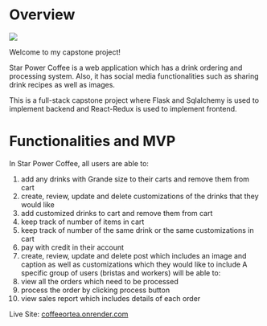 # Overview 

<img src="https://github.com/daniellelei/CapstoneProject/blob/main/assets/appScreenShot.gif?raw=true" />

Welcome to my capstone project!

Star Power Coffee is a web application which has a drink ordering and processing system. Also, it has social media functionalities such as sharing drink recipes as well as images. 

This is a full-stack capstone project where Flask and Sqlalchemy is used to implement backend and React-Redux is used to implement frontend. 

# Functionalities and MVP

In Star Power Coffee, all users are able to: 
1. add any drinks with Grande size to their carts and remove them from cart
2. create, review, update and delete customizations of the drinks that they would like
3. add customized drinks to cart and remove them from cart
4. keep track of number of items in cart
5. keep track of number of the same drink or the same customizations in cart 
6. pay with credit in their account
7. create, review, update and delete post which includes an image and caption as well as customizations which they would like to include
A specific group of users (bristas and workers) will be able to:
1. view all the orders which need to be processed
2. process the order by clicking process button 
3. view sales report which includes details of each order


Live Site: [coffeeortea.onrender.com](https://coffeeortea.onrender.com/)

